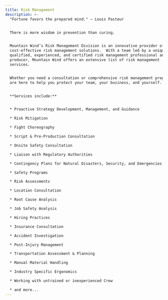 ```yaml
---
title: Risk Management
description: >-
  "Fortune favors the prepared mind." – Louis Pasteur


  There is more wisdom in prevention than curing.  


  Mountain Wind’s Risk Management Division is an innovative provider of
  cost-effective risk management solutions.  With a team led by a uniquely
  qualified, experienced, and certified risk management professional and film
  producer, Mountain Wind offers an extensive list of risk management
  services.  


  Whether you need a consultation or comprehensive risk management program, we
  are here to help you protect your team, your business, and yourself.


  **Services include:**


  * Proactive Strategy Development, Management, and Guidance

  * Risk Mitigation

  * Fight Choreography

  * Script & Pre-Production Consultation

  * Onsite Safety Consultation

  * Liaison with Regulatory Authorities

  * Contingency Plans for Natural Disasters, Security, and Emergencies

  * Safety Programs

  * Risk Assessments

  * Location Consultation

  * Root Cause Analysis

  * Job Safety Analysis

  * Hiring Practices

  * Insurance Consultation 

  * Accident Investigation

  * Post-Injury Management

  * Transportation Assessment & Planning

  * Manual Material Handling

  * Industry Specific Ergonomics

  * Working with untrained or inexperienced Crew

  * and more...
---
```



